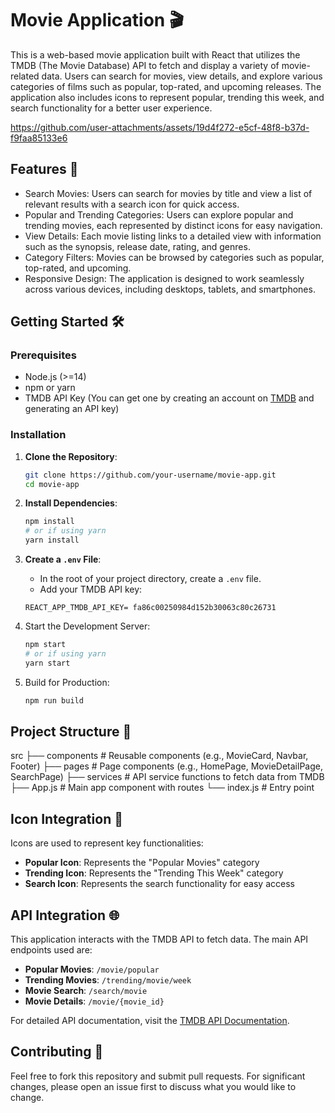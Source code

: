 # Movie Application 🎬

This is a web-based movie application built with React that utilizes the TMDB (The Movie Database) API to fetch and display a variety of movie-related data. Users can search for movies, view details, and explore various categories of films such as popular, top-rated, and upcoming releases. The application also includes icons to represent popular, trending this week, and search functionality for a better user experience.

https://github.com/user-attachments/assets/19d4f272-e5cf-48f8-b37d-f9faa85133e6

## Features 🚀
- Search Movies: Users can search for movies by title and view a list of relevant results with a search icon for quick access.
- Popular and Trending Categories: Users can explore popular and trending movies, each represented by distinct icons for easy navigation.
- View Details: Each movie listing links to a detailed view with information such as the synopsis, release date, rating, and genres.
- Category Filters: Movies can be browsed by categories such as popular, top-rated, and upcoming.
- Responsive Design: The application is designed to work seamlessly across various devices, including desktops, tablets, and smartphones.

## Getting Started 🛠️

### Prerequisites
- Node.js (>=14)
- npm or yarn
- TMDB API Key (You can get one by creating an account on [TMDB](https://www.themoviedb.org/) and generating an API key)

### Installation
1. **Clone the Repository**:
    ```bash
    git clone https://github.com/your-username/movie-app.git
    cd movie-app
    ```

2. **Install Dependencies**:
    ```bash
    npm install
    # or if using yarn
    yarn install
    ```

3. **Create a `.env` File**:
    - In the root of your project directory, create a `.env` file.
    - Add your TMDB API key:
    ```env
    REACT_APP_TMDB_API_KEY= fa86c00250984d152b30063c80c26731
    ```


4. Start the Development Server:
    ```bash
    npm start
    # or if using yarn
    yarn start
    ```

5. Build for Production:
    ```bash
    npm run build
    ```

## Project Structure 📁


src
├── components      # Reusable components (e.g., MovieCard, Navbar, Footer)
├── pages           # Page components (e.g., HomePage, MovieDetailPage, SearchPage)
├── services        # API service functions to fetch data from TMDB
├── App.js          # Main app component with routes
└── index.js        # Entry point


## Icon Integration 🎨

Icons are used to represent key functionalities:
- **Popular Icon**: Represents the "Popular Movies" category
- **Trending Icon**: Represents the "Trending This Week" category
- **Search Icon**: Represents the search functionality for easy access



## API Integration 🌐
This application interacts with the TMDB API to fetch data. The main API endpoints used are:
- **Popular Movies**: `/movie/popular`
- **Trending Movies**: `/trending/movie/week`
- **Movie Search**: `/search/movie`
- **Movie Details**: `/movie/{movie_id}`

For detailed API documentation, visit the [TMDB API Documentation](https://developers.themoviedb.org/3).

## Contributing 🤝
Feel free to fork this repository and submit pull requests. For significant changes, please open an issue first to discuss what you would like to change.
